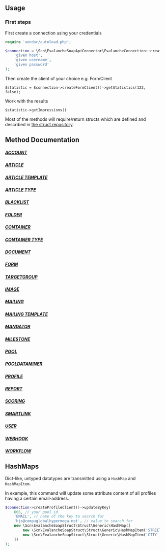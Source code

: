 ## Usage

### First steps

First create a connection using your credentials

```php
require 'vendor/autoload.php';

$connection = \Scn\EvalancheSoapApiConnector\EvalancheConnection::create(
    'given host',
    'given username',
    'given password'
);
```

Then create the client of your choice e.g. FormClient

`$statistic = $connection->createFormClient()->getStatistics(123, false);`

Work with the results

`$statistic->getImpressions()`

Most of the methods will require/return structs which are defined and
described in [the struct repository](https://github.com/SC-Networks/evalanche-soap-api-struct).

## Method Documentation

##### [ACCOUNT](account.md)
##### [ARTICLE](article.md)
##### [ARTICLE TEMPLATE](articletemplate.md)
##### [ARTICLE TYPE](articletype.md)
##### [BLACKLIST](blacklist.md)
##### [FOLDER](folder.md)
##### [CONTAINER](container.md)
##### [CONTAINER TYPE](containertype.md)
##### [DOCUMENT](document.md)
##### [FORM](form.md)
##### [TARGETGROUP](targetgroup.md)
##### [IMAGE](image.md)
##### [MAILING](mailing.md)
##### [MAILING TEMPLATE](mailingtemplate.md)
##### [MANDATOR](mandator.md)
##### [MILESTONE](milestone.md)
##### [POOL](pool.md)
##### [POOLDATAMINER](pooldataminer.md)
##### [PROFILE](profile.md)
##### [REPORT](report.md)
##### [SCORING](scoring.md)
##### [SMARTLINK](smartlink.md)
##### [USER](user.md)
##### [WEBHOOK](webhook.md)
##### [WORKFLOW](workflow.md)

## HashMaps

Dict-like, untyped datatypes are transmitted using a `HashMap` and `HashMapItem`.

In example, this command will update some attribute content of all profiles having a certain email-address.

```php
$connection->createProfileClient()->updateByKey(
    666, // your pool id
    'EMAIL', // name of the key to search for
    'hjs@compuglobalhypermega.net', // value to search for
    new \Scn\EvalancheSoapStruct\Struct\Generic\HashMap([
        new \Scn\EvalancheSoapStruct\Struct\Generic\HashMapItem('STREET', '123 Fake Street'),
        new \Scn\EvalancheSoapStruct\Struct\Generic\HashMapItem('CITY', 'Springfield'),
    ])
);
```